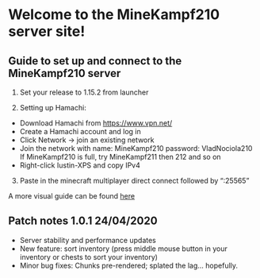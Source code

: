 # Welcome to the MineKampf210 server site!

## Guide to set up and connect to the MineKampf210 server

1. Set your release to 1.15.2 from launcher

2. Setting up Hamachi:
- Download Hamachi from https://www.vpn.net/
- Create a Hamachi account and log in
- Click Network -> join an existing network
- Join the network with name: MineKampf210 password: VladNociola210
      If MineKampf210 is full, try MineKampf211 then 212 and so on
- Right-click Iustin-XPS and copy IPv4

3. Paste in the minecraft multiplayer direct connect followed by “:25565”

A more visual guide can be found [here](https://docs.google.com/document/d/1p3YX3nUMtwuD5ab5yWM47FwFGp0STwEQ_gWYskj-zVo/edit?usp=sharing)


## Patch notes 1.0.1 24/04/2020

* Server stability and performance updates
* New feature: sort inventory (press middle mouse button in your inventory or chests to sort your inventory)
* Minor bug fixes: Chunks pre-rendered; splated the lag... hopefully.



